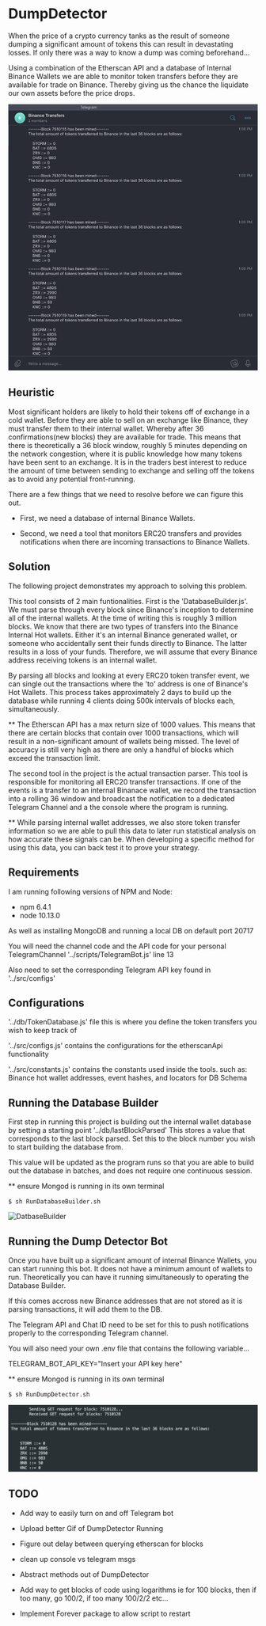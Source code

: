 # DumpDetector

When the price of a crypto currency tanks as the result of someone dumping a significant amount of tokens this can
result in devastating losses. If only there was a way to know a dump was coming beforehand...

Using a combination of the Etherscan API and a database of Internal Binance Wallets we are able to monitor token 
transfers before they are available for trade on Binance. Thereby giving us the chance the liquidate our own assets before 
the price drops.

![alt text](/captures/TelegramChannelCapture.png?raw=true)

## Heuristic 
Most significant holders are likely to hold their tokens off of exchange in a cold wallet. 
Before they are able to sell on an exchange like Binance, they must transfer them to their internal wallet.
Whereby after 36 confirmations(new blocks) they are available for trade. This means that there is theoretically a 36 block
window, roughly 5 minutes depending on the network congestion, where it is public knowledge how many tokens have been sent to an exchange. 
It is in the traders best interest to reduce the amount of time between sending to exchange and selling off the tokens
as to avoid any potential front-running. 

There are a few things that we need to resolve before we can figure this out.

- First, we need a database of internal Binance Wallets. 

- Second, we need a tool that monitors ERC20 transfers and provides notifications when there are incoming transactions to Binance Wallets.

## Solution
The following project demonstrates my approach to solving this problem.

This tool consists of 2 main funtionalities. First is the 'DatabaseBuilder.js'. We must parse through every block since 
Binance's inception to determine all of the internal wallets. At the time of writing this is roughly 3 million blocks.
We know that there are two types of transfers into the Binance Internal Hot wallets. Either it's an internal Binance 
generated wallet, or someone who accidentally sent their funds directly to Binance. The latter results in a loss of your 
funds. Therefore, we will assume that every Binance address receiving tokens is an internal wallet.

By parsing all blocks and looking at every ERC20 token transfer event, we can single out the transactions where the 
'to' address is one of Binance's Hot Wallets. This process takes approximately 2 days to build up the database while 
running 4 clients doing 500k intervals of blocks each, simultaneously. 

** The Etherscan API has a max return size of 1000 values. This means that there are certain blocks that contain over 
1000 transactions, which will result in a non-significant amount of wallets being missed. The level of accuracy is still
very high as there are only a handful of blocks which exceed the transaction limit. 

The second tool in the project is the actual transaction parser. This tool is responsible for monitoring all ERC20 
transfer transactions. If one of the events is a transfer to an internal Binanace wallet, we record the transaction 
into a rolling 36 window and broadcast the notification to a dedicated Telegram Channel and a the console where the
program is running. 

** While parsing internal wallet addresses, we also store token transfer information so we are able to pull this data to 
later run statistical analysis on how accurate these signals can be. When developing a specific method for using this data, you can
back test it to prove your strategy. 

## Requirements
I am running following versions of NPM and Node:
   - npm 6.4.1
   - node 10.13.0 

As well as installing MongoDB and running a local DB on default port 20717
 
You will need the channel code and the API code for your personal TelegramChannel '../scripts/TelegramBot.js' line 13

Also need to set the corresponding Telegram API key found in '../src/configs'
 
## Configurations

'../db/TokenDatabase.js' file this is where you define the token transfers you wish to keep track of

'../src/configs.js' contains the configurations for the etherscanApi functionality

'../src/constants.js' contains the constants used inside the tools. such as: Binance hot wallet addresses, event hashes, 
and locators for DB Schema


## Running the Database Builder

First step in running this project is building out the internal wallet database by setting a starting point '../db/lastBlockParsed'
This stores a value that corresponds to the last block parsed. Set this to the block number you wish to start building
the database from. 

This value will be updated as the program runs so that you are able to build out the database in batches, and does not 
require one continuous session.

 ** ensure Mongod is running in its own terminal
 
    $ sh RunDatabaseBuilder.sh
    
    
![DatbaseBuilder](/captures/DatabaseBuilder.gif)



## Running the Dump Detector Bot

Once you have built up a significant amount of internal Binance Wallets, you can start running this bot. It does not have
a minimum amount of wallets to run. Theoretically you can have it running simultaneously to operating the Database Builder.

If this comes accross new Binance addresses that are not stored as it is parsing transactions, it will add them to the DB.

The Telegram API and Chat ID need to be set for this to push notifications properly to the corresponding Telegram channel.

You will also need your own .env file that contains the following variable...

  TELEGRAM_BOT_API_KEY="Insert your API key here"
  
 ** ensure Mongod is running in its own terminal
 
    $ sh RunDumpDetector.sh
    
    
 ![alt text](/captures/DumpDetectorCapture.png?raw=true)





## TODO
- Add way to easily turn on and off Telegram bot

- Upload better Gif of DumpDetector Running

- Figure out delay between querying etherscan for blocks

- clean up console vs telegram msgs

- Abstract methods out of DumpDetector

- Add way to get blocks of code using logarithms ie for 100 blocks, then if too many, go 100/2, if too many 100/2/2 etc...

- Implement Forever package to allow script to restart
